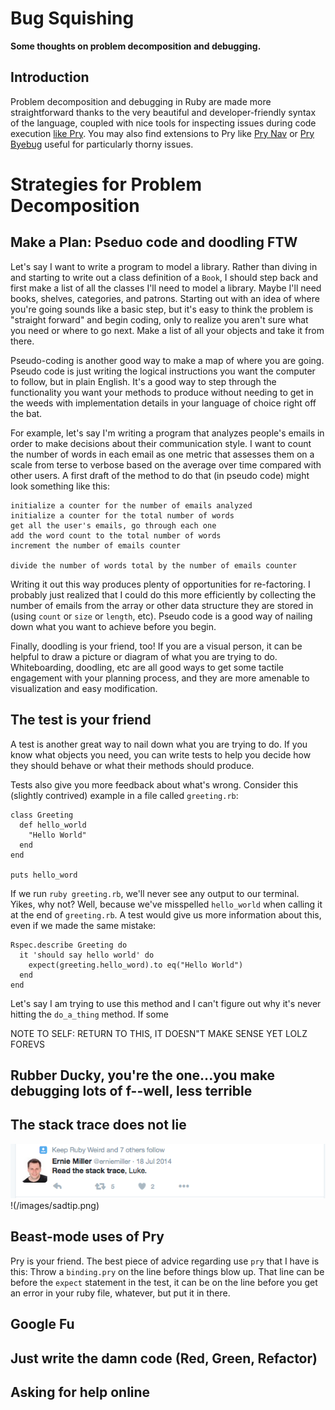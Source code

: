 # Bug Squishing
**Some thoughts on problem decomposition and debugging.**

## Introduction
Problem decomposition and debugging in Ruby are made more straightforward thanks to the very beautiful and developer-friendly syntax of the language, coupled with nice tools for inspecting issues during code execution [like Pry](http://pryrepl.org/). You may also find extensions to Pry like [Pry Nav](https://github.com/nixme/pry-nav) or [Pry Byebug](https://github.com/deivid-rodriguez/pry-byebug) useful for particularly thorny issues.

# Strategies for Problem Decomposition

## Make a Plan: Pseduo code and doodling FTW

Let's say I want to write a program to model a library. Rather than diving in and starting to write out a class definition of a `Book`, I should step back and first make a list of all the classes I'll need to model a library. Maybe I'll need books, shelves, categories, and patrons. Starting out with an idea of where you're going sounds like a basic step, but it's easy to think the problem is "straight forward" and begin coding, only to realize you aren't sure what you need or where to go next. Make a list of all your objects and take it from there.

Pseudo-coding is another good way to make a map of where you are going. Pseudo code is just writing the logical instructions you want the computer to follow, but in plain English. It's a good way to step through the functionality you want your methods to produce without needing to get in the weeds with implementation details in your language of choice right off the bat.

For example, let's say I'm writing a program that analyzes people's emails in order to make decisions about their communication style. I want to count the number of words in each email as one metric that assesses them on a scale from terse to verbose based on the average over time compared with other users. A first draft of the method to do that (in pseudo code) might look something like this:

```
initialize a counter for the number of emails analyzed
initialize a counter for the total number of words
get all the user's emails, go through each one
add the word count to the total number of words
increment the number of emails counter

divide the number of words total by the number of emails counter
```

Writing it out this way produces plenty of opportunities for re-factoring. I probably just realized that I could do this more efficiently by collecting the number of emails from the array or other data structure they are stored in (using `count` or `size` or `length`, etc). Pseudo code is a good way of nailing down what you want to achieve before you begin.

Finally, doodling is your friend, too! If you are a visual person, it can be helpful to draw a picture or diagram of what you are trying to do. Whiteboarding, doodling, etc are all good ways to get some tactile engagement with your planning process, and they are more amenable to visualization and easy modification.

## The test is your friend

A test is another great way to nail down what you are trying to do. If you know what objects you need, you can write tests to help you decide how they should behave or what their methods should produce.

Tests also give you more feedback about what's wrong. Consider this (slightly contrived) example in a file called `greeting.rb`:


```
class Greeting
  def hello_world
    "Hello World"
  end
end

puts hello_word

```

If we run `ruby greeting.rb`, we'll never see any output to our terminal. Yikes, why not? Well, because we've misspelled `hello_world` when calling it at the end of `greeting.rb`. A test would give us more information about this, even if we made the same mistake:

```
Rspec.describe Greeting do
  it 'should say hello world' do
    expect(greeting.hello_word).to eq("Hello World")
  end
end
```

Let's say I am trying to use this method and I can't figure out why it's never hitting the `do_a_thing` method. If some

NOTE TO SELF: RETURN TO THIS, IT DOESN"T MAKE SENSE YET LOLZ FOREVS


## Rubber Ducky, you're the one...you make debugging lots of f--well, less terrible

## The stack trace does not lie

!["Read the stack trace, Luke."](/images/luke.png)
!(/images/sadtip.png)



## Beast-mode uses of Pry

Pry is your friend. The best piece of advice regarding use `pry` that I have is this: Throw a `binding.pry` on the line before things blow up. That line can be before the `expect` statement in the test, it can be on the line before you get an error in your ruby file, whatever, but put it in there.



## Google Fu

## Just write the damn code (Red, Green, Refactor)

## Asking for help online

## 


